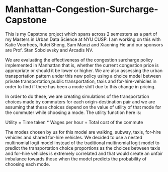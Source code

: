 # Manhattan-Congestion-Surcharge-Capstone
This is my Capstone project which spans across 2 semesters as a part of my Masters in Urban Data Science at NYU CUSP. I am working on this with Katie Voorhees, Rufei Sheng, Sam Manzi and Xiaoning He and our sponsors are Prof. Stan Sobolevsky and Arcadis NV. 

We are evaluating the effectiveness of the congestion surcharge policy implemented in Manhattan that is, whether the
current congestion price is appropriate or should it be lower or higher. We are also assessing the urban transportation 
pattern under this new policy using a choice model between private transportation,public transportation, taxis 
and for-hire-vehicles in order to find if there has been a mode shift due to this change in pricing.

In order to do these, we are creating simulations of the transportation choices made by commuters for each origin-destination pair and we are assuming that these choices depend on the value of utility of that mode for the commuter while choosing a mode. The utility function here is: 

Utility = Time taken * Wages per hour + Total cost of the commute 

The modes chosen by us for this model are walking, subway, taxis, for-hire vehicles and shared for-hire vehicles. We decided to use a nested multinomial logit model instead of the traditional multinomial logit model to predict the transportation choice proportions as the choices between taxis and for-hire vehicles is extremely correlated and that would create an unfair imbalance towards those when the model predicts the probability of choosing each mode.
